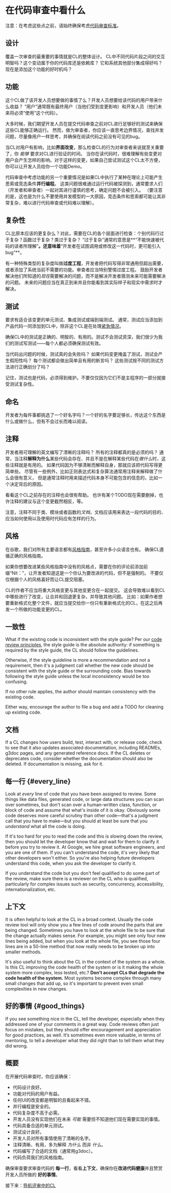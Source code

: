 # 在代码审查中看什么



注意：在考虑这些点之前，请始终确保考虑[代码审查标准](standard.md)。

## 设计

覆盖一次审查的最重要的事情就是CL的整体设计。
CL中不同代码片段之间的交互明智吗？这个变动属于你的代码库还是依赖库？
它和系统其他部分集成得好吗？
现在是添加这个功能的好时机吗？

## 功能

这个CL做了该开发人员想要做的事情了么？开发人员想要给该代码的用户带来什么收益？
“用户”通常既有最终用户（当他们受到变更影响）和开发人员（他们未来将必须“使用”这个代码）。

大多时候，我们期望开发人员在提交代码审查之前对CL进行足够好的测试来确保这些CL能够正确运行。
然而，做为审查者，你应该一直思考边界情况，查找并发问题，尽量像用户一样思考，并确保在阅读代码之前没有可见的bug。

当CL对用户有影响，比如**界面改变**，那么检查CL的行为对审查者来说就至关重要了，你 *能够* 要求对CL进行验证的时间。
当你在读代码时，很难理解有些变更对用户会产生怎样的影响。对于这样的变更，如果自己尝试测试这个CL太不方便，你可以让开发人员给你一个功能Demo。

代码审查中考虑功能的另一个重要情况是如果CL中执行了某种在理论上可能产生思索或竞态条件**并行编程**。
这类问题很难通过运行代码被探测到，通常要求人们（开发者和审查者）一起对其进行谨慎的思考，确定问题不会被引入。
（要注意的是，这也是为什么不要使用并发模型的一大原因，竞态条件和思索都可能让其非常复杂，难以进行代码审查或代码难以理解）。

## 复杂性

CL比原本应该的更复杂么？对此，需要在CL的各个层面进行检查：个别代码行过于复杂？函数过于复杂？类过于复杂？
“过于复杂”通常的意思是**“不能快速被代码的读者所理解”**。还意味着**“开发者在试图调用或修改这一代码时，更可能引入bug”**。

有一种特殊类型的复杂度叫做**过度工程**，开发者把代码写得非常通用但超出需要，或者添加了系统当前不需要的功能。审查者应当特别警惕过度工程。
鼓励开发者解决他们所知道的*现在*需要解决的问题，而不是解决开发者猜测未来可能需要解决的问题。
未来的问题应当在真正到来并且你能看到其实际样子和现实中需求时才解决。

## 测试

要求有适合该变更的单元测试、集成测试或端到端测试。
通常，测试应当添加到产品代码一同添加到CL中，除非这个CL是在处理[紧急情况](../emergencies.md)。

确保CL中的测试是正确的、明智的、有用的。测试不会测试资深，我们很少为我们的测试写测试——每个人都必须确保测试有效。

当代码出问题的时候，测试真的会失败吗？
如果代码变更掩盖了测试，测试会产生假阳性吗？
每个测试都会做出简单且有用的断言吗？
这些测试按不同的测试方法进行正确划分了吗？

记住，测试也是代码，必须得到维护。不要仅仅因为它们不是主程序的一部分就接受测试复杂性。

## 命名

开发者为每件事都挑选了一个好名字吗？一个好的名字要足够长，传达这个东西是什么或做什么，但有不会过长而难以阅读。

## 注释

开发者用可理解的英文编写了清晰的注释吗？
所有的注释都真的是必须的吗？
通常，当注释**解释为什么**某些代码会存在、并且不是在解释某些代码在*做什么*时，这些注释就是有用的。
如果代码因为不够清晰而解释自身，那就应该把代码写得更简单些。
尽管有一些例外，比如正则表达式和复杂算法通常用注释来解释做了什么会很有意义，
但是通常注释时用来描述代码本身不可能包含的信息的，比如一个决定背后的原因。

看看这个CL之前存在的注释也会很有帮助。
也许有某个TODO现在需要删掉，也许注释的建议与这个变更截然相反，等。

注意，注释不同于类、模块或者函数的*文档*，文档应该用来表达一段代码的目的、应当如何使用以及使用时代码应有怎样的行为。

## 风格

在谷歌，我们对所有主要语言都有[风格指南](http://google.github.io/styleguide/)，甚至许多小众语言也有。
确保CL遵循正确的风格指南。

如果你想要改进某些风格指南中没有的风格点，需要在你的评论前添加前缀“Nit：”，让开发者知道这是一个你认为要改进的代码，但不是强制的。
不要仅仅根据个人的风格喜好而让CL提交阻塞。

CL的作者不应当将重大风格变更与其他变更合在一起提交。
这会导致难以看到CL中哪些进行了改变，让合并和回退更复杂，并导致其他问题。
比如：如果作者想要重新格式化整个文件，就应当提交给你一份只有重新格式化的CL，在这之后再发一个所做的功能变更的CL。

## 一致性

What if the existing code is inconsistent with the style guide? Per our
[code review principles](standard.md#principles), the style guide is the
absolute authority: if something is required by the style guide, the CL should
follow the guidelines.

Otherwise, if the style guideline is more a recommendation and not a
requirement, then it's a judgment call whether the new code should be consistent
with the style guide or the surrounding code. Bias towards following the style
guide unless the local inconsistency would be too confusing.

If no other rule applies, the author should maintain consistency with the
existing code.

Either way, encourage the author to file a bug and add a TODO for cleaning up
existing code.

## 文档

If a CL changes how users build, test, interact with, or release code, check to
see that it also updates associated documentation, including
READMEs, g3doc pages, and any generated
reference docs. If the CL deletes or deprecates code, consider whether the
documentation should also be deleted.
If documentation is
missing, ask for it.

## 每一行 {#every_line}

Look at *every* line of code that you have been assigned to review. Some things
like data files, generated code, or large data structures you can scan over
sometimes, but don't scan over a human-written class, function, or block of code
and assume that what's inside of it is okay. Obviously some code deserves more
careful scrutiny than other code&mdash;that's a judgment call that you have to
make&mdash;but you should at least be sure that you *understand* what all the
code is doing.

If it's too hard for you to read the code and this is slowing down the review,
then you should let the developer know that
and wait for them to clarify it before you try to review it. At Google, we hire
great software engineers, and you are one of them. If you can't understand the
code, it's very likely that other developers won't either. So you're also
helping future developers understand this code, when you ask the developer to
clarify it.

If you understand the code but you don't feel qualified to do some part of the
review, make sure there is a reviewer on the CL who is qualified, particularly
for complex issues such as security, concurrency, accessibility,
internationalization, etc.

## 上下文

It is often helpful to look at the CL in a broad context. Usually the code
review tool will only show you a few lines of code around the parts that are
being changed. Sometimes you have to look at the whole file to be sure that the
change actually makes sense. For example, you might see only four new lines
being added, but when you look at the whole file, you see those four lines are
in a 50-line method that now really needs to be broken up into smaller methods.

It's also useful to think about the CL in the context of the system as a whole.
Is this CL improving the code health of the system or is it making the whole
system more complex, less tested, etc.? **Don't accept CLs that degrade the code
health of the system.** Most systems become complex through many small changes
that add up, so it's important to prevent even small complexities in new
changes.

## 好的事情 {#good_things}

If you see something nice in the CL, tell the developer, especially when they
addressed one of your comments in a great way. Code reviews often just focus on
mistakes, but they should offer encouragement and appreciation for good
practices, as well. It’s sometimes even more valuable, in terms of mentoring, to
tell a developer what they did right than to tell them what they did wrong.

## 概要

在开展代码审查时，你应该确保：

-   代码设计良好。
-   功能对代码的用户有益。
-   任何UI的改变都是明智的且看起来不错。
-   并行编程是安全的。
-   代码复杂度不高于必需。
-   开发人员没有实现他们在未来 *可能* 需要但不知道他们现在需要实现的事情。
-   代码具备合适的单元测试。
-   测试设计良好。
-   开发人员对所有事情使用了清晰的名字。
-   注释清晰、有用，多为解释 *为什么* 而非 *什么*。
-   代码编写了合适的文档（通常用g3doc）。
-   代码负荷我们的风格指南。

确保审查要求审查代码的 **每一行**，看看**上下文**，确保你在**改进代码健康**并且赞赏开发人员所做的 **好的事情**。

接下来：[导航评审中的CL](navigate.md)
